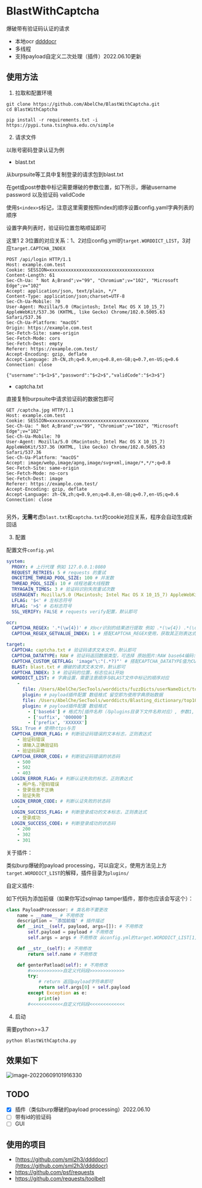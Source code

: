# BlastWithCaptcha

爆破带有验证码认证的请求

- 本地ocr [ddddocr](https://github.com/sml2h3/ddddocr)
- 多线程
- 支持payload自定义二次处理（插件）2022.06.10更新

## 使用方法

1. 拉取和配置环境

```shell
git clone https://github.com/AbelChe/BlastWithCaptcha.git
cd BlastWithCaptcha

pip install -r requirements.txt -i https://pypi.tuna.tsinghua.edu.cn/simple
```



2. 请求文件

以账号密码登录认证为例

- blast.txt

从burpsuite等工具中复制登录的请求包到blast.txt

在get或post参数中标记需要爆破的参数位置，如下所示，爆破username password 以及验证码 validCode

使用`$<index>$`标记，注意这里需要按照index的顺序设置config.yaml字典列表的顺序

设置字典列表时，验证码位置忽略顺延即可

这里1 2 3位置的对应关系：1、2对应config.yml的`target.WORDDICT_LIST`，3对应`target.CAPTCHA_INDEX`

```
POST /api/login HTTP/1.1
Host: example.com.test
Cookie: SESSION=xxxxxxxxxxxxxxxxxxxxxxxxxxxxxxxxxxxxxxx
Content-Length: 61
Sec-Ch-Ua: " Not A;Brand";v="99", "Chromium";v="102", "Microsoft Edge";v="102"
Accept: application/json, text/plain, */*
Content-Type: application/json;charset=UTF-8
Sec-Ch-Ua-Mobile: ?0
User-Agent: Mozilla/5.0 (Macintosh; Intel Mac OS X 10_15_7) AppleWebKit/537.36 (KHTML, like Gecko) Chrome/102.0.5005.63 Safari/537.36
Sec-Ch-Ua-Platform: "macOS"
Origin: https://example.com.test
Sec-Fetch-Site: same-origin
Sec-Fetch-Mode: cors
Sec-Fetch-Dest: empty
Referer: https://example.com.test/
Accept-Encoding: gzip, deflate
Accept-Language: zh-CN,zh;q=0.9,en;q=0.8,en-GB;q=0.7,en-US;q=0.6
Connection: close

{"username":"$<1>$","password":"$<2>$","validCode":"$<3>$"}
```

- captcha.txt

直接复制burpsuite中请求验证码的数据包即可

```
GET /captcha.jpg HTTP/1.1
Host: example.com.test
Cookie: SESSION=xxxxxxxxxxxxxxxxxxxxxxxxxxxxxxxxxxxxx
Sec-Ch-Ua: " Not A;Brand";v="99", "Chromium";v="102", "Microsoft Edge";v="102"
Sec-Ch-Ua-Mobile: ?0
User-Agent: Mozilla/5.0 (Macintosh; Intel Mac OS X 10_15_7) AppleWebKit/537.36 (KHTML, like Gecko) Chrome/102.0.5005.63 Safari/537.36
Sec-Ch-Ua-Platform: "macOS"
Accept: image/webp,image/apng,image/svg+xml,image/*,*/*;q=0.8
Sec-Fetch-Site: same-origin
Sec-Fetch-Mode: no-cors
Sec-Fetch-Dest: image
Referer: https://example.com.test/
Accept-Encoding: gzip, deflate
Accept-Language: zh-CN,zh;q=0.9,en;q=0.8,en-GB;q=0.7,en-US;q=0.6
Connection: close


```

另外，**无需**考虑`blast.txt`和`captcha.txt`的cookie对应关系，程序会自动生成新回话



3. 配置

配置文件`config.yml`

```yaml
system:
  PROXY: # 上行代理 例如 127.0.0.1:8080
  REQUEST_RETRIES: 5 # requests 的重试
  ONCETIME_THREAD_POOL_SIZE: 100 # 并发数
  THREAD_POOL_SIZE: 10 # 线程池最大线程数
  TRYAGAIN_TIMES: 3 # 验证码识别失败重试次数
  USERAGENT: Mozilla/5.0 (Macintosh; Intel Mac OS X 10_15_7) AppleWebKit/537.36 (KHTML, like Gecko) Chrome/101.0.4951.64 Safari/537.36 #自定义user-agent
  LFLAG: '$<' # 左标志符号
  RFLAG: '>$' # 右标志符号
  SSL_VERIFY: FALSE # requests verify配置，默认即可

ocr:
  CAPTCHA_REGEX: '.*(\w{4})' # 对ocr识别的结果进行提取 例如 .*(\w{4}) .*(\d{4}) (.*?) ......
  CAPTCHA_REGEX_GETVALUE_INDEX: 1 # 搭配CAPTCHA_REGEX使用，获取其正则表达式结果位置，从1开始

target:
  CAPTCHA: captcha.txt # 验证码请求文本文件，默认即可
  CAPTCHA_DATATYPE: RAW # 验证码返回数据类型，可选择 原始图片:RAW base64编码:BASE64 自定义获取数据:CUSTOM
  CAPTCHA_CUSTOM_GETFLAG: 'image"\:"(.*?)"' # 搭配CAPTCHA_DATATYPE值为CUSTOM使用，正则表达式提取数据
  BLAST: blast.txt # 爆破的请求文本文件，默认即可
  CAPTCHA_INDEX: 3 # 验证码的位置，标志位从1开始
  WORDDICT_LIST: # 字典设置，需要注意顺序与BLAST文件中标记的顺序对应
    - 
      file: /Users/AbelChe/SecTools/worddicts/fuzzDicts/userNameDict/top500.txt # 字典文件位置
      plugin: # payload插件配置 数组格式 留空即为使用字典原始数据
      file: /Users/AbelChe/SecTools/worddicts/Blasting_dictionary/top100password.txt # 字典文件位置
      plugin: # payload插件配置 数组格式
        - ['base64'] # 格式为[插件名称（与plugins目录下文件名称对应）, 参数1, 参数2, ......] 参数要与插件代码中的args=[]对应, 映射关系为 args=[参数1, 参数2, ......]
        - ['suffix', '000000']
        - ['prefix', 'XXXXXX']
  SSL: True # 使用https与否
  CAPTCHA_ERROR_FLAG: # 判断验证码错误的文本标志，正则表达式
    - 验证码错误
    - 请输入正确验证码
    - 验证码异常
  CAPTCHA_ERROR_CODE: # 判断验证码错误的状态码
    - 500
    - 502
    - 403
  LOGIN_ERROR_FLAG: # 判断认证失败的标志，正则表达式
    - 用户名.?密码错误
    - 登录信息不正确
    - 验证失败
  LOGIN_ERROR_CODE: # 判断认证失败的状态码
    -
  LOGIN_SUCCESS_FLAG: # 判断登录成功的文本标志，正则表达式
    - 登录成功
  LOGIN_SUCCESS_CODE: # 判断登录成功的状态码
    - 200
    - 302
    - 301

```

关于插件：

类似burp爆破的payload processing，可以自定义，使用方法见上方`target.WORDDICT_LIST`的解释，插件目录为`plugins/`

自定义插件:

如下代码为添加前缀（如果你写过sqlmap tamper插件，那你也应该会写这个）：

```python
class PayloadProcessor: # 类名称不要更改
    name = __name__ # 不用修改
    description = '添加前缀' # 插件描述
    def __init__(self, payload, args=[]): # 不用修改
        self.payload = payload # 不用修改
        self.args = args # 不用修改 从config.yml的target.WORDDICT_LIST[1].get('plugin')[1]传进来的, 故这里args值为['XXXXXX']

    def __str__(self): # 不用修改
        return self.name # 不用修改

    def genterPatload(self): # 不用修改
        #>>>>>>>>>>>>自定义代码段>>>>>>>>>>>>>
        try:
            # return 返回payload字符串即可
            return self.args[0] + self.payload
        except Exception as e:
            print(e)
        #<<<<<<<<<<<<自定义代码段<<<<<<<<<<<<<
```



4. 启动

需要python>=3.7

```shell
python BlastWithCaptcha.py
```



## 效果如下

![image-20220609101916330](Readme_resource/image-20220609101916330.png)



## TODO

- [x] 插件（类似burp爆破的payload processing）2022.06.10
- [ ] 带有id的验证码
- [ ] GUI

## 使用的项目

- [https://github.com/sml2h3/ddddocr](https://github.com/sml2h3/ddddocr)
- https://github.com/psf/requests
- https://github.com/requests/toolbelt